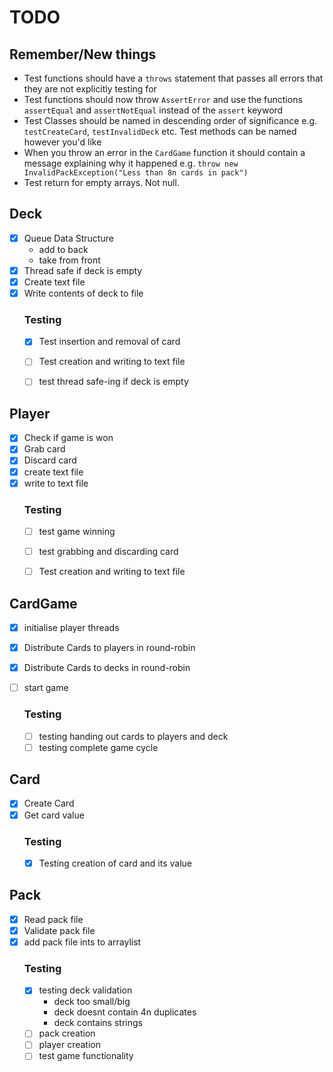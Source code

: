 # TODO

## Remember/New things
- Test functions should have a `throws` statement that passes all errors that they are not explicitly testing for
- Test functions should now throw `AssertError` and use the functions `assertEqual` and `assertNotEqual` instead of the `assert` keyword
- Test Classes should be named in descending order of significance e.g. `testCreateCard`, `testInvalidDeck` etc. Test methods can be named however you'd like
- When you throw an error in the `CardGame` function it should contain a message explaining why it happened e.g. `throw new InvalidPackException("Less than 8n cards in pack")`
- Test return for empty arrays. Not null.

## Deck

- [x] Queue Data Structure
  - add to back
  - take from front
- [x] Thread safe if deck is empty
- [x] Create text file
- [x] Write contents of deck to file 
  ### Testing
    - [x] Test insertion and removal of card
    - [ ] Test creation and writing to text file
    - [ ] test thread safe-ing if deck is empty


## Player

- [x] Check if game is won
- [x] Grab card
- [x] Discard card
- [x] create text file
- [x] write to text file
    ### Testing
  - [ ] test game winning
  - [ ] test grabbing and discarding card
  - [ ] Test creation and writing to text file


## CardGame

- [x] initialise player threads
- [x] Distribute Cards to players in round-robin
- [x] Distribute Cards to decks in round-robin
- [ ] start game

  ### Testing
    
    - [ ] testing handing out cards to players and deck
    - [ ] testing complete game cycle

## Card

- [x] Create Card
- [x] Get card value
  ### Testing
    - [x] Testing creation of card and its value
    

## Pack
- [x] Read pack file
- [x] Validate pack file
- [x] add pack file ints to arraylist
  ### Testing
  - [x] testing deck validation
    - deck too small/big
    - deck doesnt contain 4n duplicates
    - deck contains strings
  - [ ] pack creation
  - [ ] player creation
  - [ ] test game functionality 
